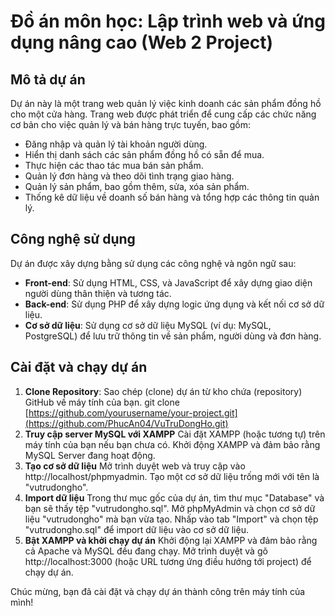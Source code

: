 # Đồ án môn học: Lập trình web và ứng dụng nâng cao (Web 2 Project)

## Mô tả dự án

Dự án này là một trang web quản lý việc kinh doanh các sản phẩm đồng hồ cho một cửa hàng. Trang web được phát triển để cung cấp các chức năng cơ bản cho việc quản lý và bán hàng trực tuyến, bao gồm:

- Đăng nhập và quản lý tài khoản người dùng.
- Hiển thị danh sách các sản phẩm đồng hồ có sẵn để mua.
- Thực hiện các thao tác mua bán sản phẩm.
- Quản lý đơn hàng và theo dõi tình trạng giao hàng.
- Quản lý sản phẩm, bao gồm thêm, sửa, xóa sản phẩm.
- Thống kê dữ liệu về doanh số bán hàng và tổng hợp các thông tin quản lý.
## Công nghệ sử dụng

Dự án được xây dựng bằng sử dụng các công nghệ và ngôn ngữ sau:

- **Front-end**: Sử dụng HTML, CSS, và JavaScript để xây dựng giao diện người dùng thân thiện và tương tác.
- **Back-end**: Sử dụng PHP để xây dựng logic ứng dụng và kết nối cơ sở dữ liệu.
- **Cơ sở dữ liệu**: Sử dụng cơ sở dữ liệu MySQL (ví dụ: MySQL, PostgreSQL) để lưu trữ thông tin về sản phẩm, người dùng và đơn hàng.

## Cài đặt và chạy dự án

1. **Clone Repository**: Sao chép (clone) dự án từ kho chứa (repository) GitHub về máy tính của bạn.
   git clone [https://github.com/yourusername/your-project.git](https://github.com/PhucAn04/VuTruDongHo.git)
2. **Truy cập server MySQL với XAMPP**
   Cài đặt XAMPP (hoặc tương tự) trên máy tính của bạn nếu bạn chưa có.
   Khởi động XAMPP và đảm bảo rằng MySQL Server đang hoạt động.
3. **Tạo cơ sở dữ liệu**
   Mở trình duyệt web và truy cập vào http://localhost/phpmyadmin.
   Tạo một cơ sở dữ liệu trống mới với tên là "vutrudongho".
4. **Import dữ liệu**
   Trong thư mục gốc của dự án, tìm thư mục "Database" và bạn sẽ thấy tệp "vutrudongho.sql".
   Mở phpMyAdmin và chọn cơ sở dữ liệu "vutrudongho" mà bạn vừa tạo.
   Nhấp vào tab "Import" và chọn tệp "vutrudongho.sql" để import dữ liệu vào cơ sở dữ liệu.
5. **Bật XAMPP và khởi chạy dự án**
   Khởi động lại XAMPP và đảm bảo rằng cả Apache và MySQL đều đang chạy.
   Mở trình duyệt và gõ http://localhost:3000 (hoặc URL tương ứng điều hướng tới project) để chạy dự án.

Chúc mừng, bạn đã cài đặt và chạy dự án thành công trên máy tính của mình!

